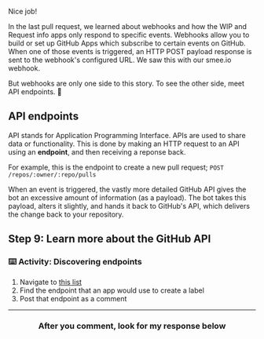Nice job!

In the last pull request, we learned about webhooks and how the WIP and Request info apps only respond to specific events. Webhooks allow you to build or set up GitHub Apps which subscribe to certain events on GitHub.  When one of those events is triggered, an HTTP POST payload response is sent to the webhook's configured URL. We saw this with our smee.io webhook.

But webhooks are only one side to this story. To see the other side, meet API endpoints. :wave:

## API endpoints

API stands for Application Programming Interface. APIs are used to share data or functionality. This is done by making an HTTP request to an API using an **endpoint**, and then receiving a reponse back.

For example, this is the endpoint to create a new pull request; `POST /repos/:owner/:repo/pulls`

When an event is triggered, the vastly more detailed GitHub API gives the bot an excessive amount of information (as a payload). The bot takes this payload, alters it slightly, and hands it back to GitHub's API, which delivers the change back to your repository.

## Step 9: Learn more about the GitHub API

### :keyboard: Activity: Discovering endpoints

1. Navigate to [this list](https://developer.github.com/v3/apps/available-endpoints/)
2. Find the endpoint that an app would use to create a label
3. Post that endpoint as a comment

<hr>
<h3 align="center">After you comment, look for my response below</h3>

